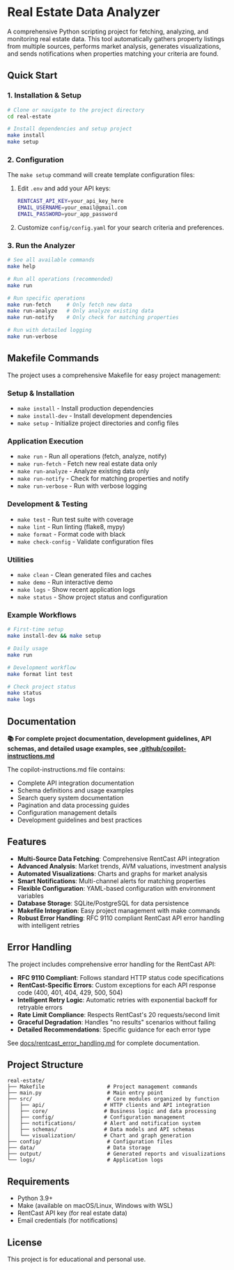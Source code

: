 # Real Estate Data Analyzer

A comprehensive Python scripting project for fetching, analyzing, and monitoring real estate data. This tool automatically gathers property listings from multiple sources, performs market analysis, generates visualizations, and sends notifications when properties matching your criteria are found.

## Quick Start

### 1. Installation & Setup

```bash
# Clone or navigate to the project directory
cd real-estate

# Install dependencies and setup project
make install
make setup
```

### 2. Configuration

The `make setup` command will create template configuration files:

1. Edit `.env` and add your API keys:
   ```bash
   RENTCAST_API_KEY=your_api_key_here
   EMAIL_USERNAME=your_email@gmail.com
   EMAIL_PASSWORD=your_app_password
   ```

2. Customize `config/config.yaml` for your search criteria and preferences.

### 3. Run the Analyzer

```bash
# See all available commands
make help

# Run all operations (recommended)
make run

# Run specific operations
make run-fetch     # Only fetch new data
make run-analyze   # Only analyze existing data
make run-notify    # Only check for matching properties

# Run with detailed logging
make run-verbose
```

## Makefile Commands

The project uses a comprehensive Makefile for easy project management:

### Setup & Installation
- `make install` - Install production dependencies
- `make install-dev` - Install development dependencies
- `make setup` - Initialize project directories and config files

### Application Execution
- `make run` - Run all operations (fetch, analyze, notify)
- `make run-fetch` - Fetch new real estate data only
- `make run-analyze` - Analyze existing data only
- `make run-notify` - Check for matching properties and notify
- `make run-verbose` - Run with verbose logging

### Development & Testing
- `make test` - Run test suite with coverage
- `make lint` - Run linting (flake8, mypy)
- `make format` - Format code with black
- `make check-config` - Validate configuration files

### Utilities
- `make clean` - Clean generated files and caches
- `make demo` - Run interactive demo
- `make logs` - Show recent application logs
- `make status` - Show project status and configuration

### Example Workflows

```bash
# First-time setup
make install-dev && make setup

# Daily usage
make run

# Development workflow
make format lint test

# Check project status
make status
make logs
```

## Documentation

**📚 For complete project documentation, development guidelines, API schemas, and detailed usage examples, see [.github/copilot-instructions.md](.github/copilot-instructions.md)**

The copilot-instructions.md file contains:
- Complete API integration documentation
- Schema definitions and usage examples
- Search query system documentation
- Pagination and data processing guides
- Configuration management details
- Development guidelines and best practices

## Features

- **Multi-Source Data Fetching**: Comprehensive RentCast API integration
- **Advanced Analysis**: Market trends, AVM valuations, investment analysis
- **Automated Visualizations**: Charts and graphs for market analysis
- **Smart Notifications**: Multi-channel alerts for matching properties
- **Flexible Configuration**: YAML-based configuration with environment variables
- **Database Storage**: SQLite/PostgreSQL for data persistence
- **Makefile Integration**: Easy project management with make commands
- **Robust Error Handling**: RFC 9110 compliant RentCast API error handling with intelligent retries

## Error Handling

The project includes comprehensive error handling for the RentCast API:

- **RFC 9110 Compliant**: Follows standard HTTP status code specifications
- **RentCast-Specific Errors**: Custom exceptions for each API response code (400, 401, 404, 429, 500, 504)
- **Intelligent Retry Logic**: Automatic retries with exponential backoff for retryable errors
- **Rate Limit Compliance**: Respects RentCast's 20 requests/second limit
- **Graceful Degradation**: Handles "no results" scenarios without failing
- **Detailed Recommendations**: Specific guidance for each error type

See [docs/rentcast_error_handling.md](docs/rentcast_error_handling.md) for complete documentation.

## Project Structure

```
real-estate/
├── Makefile                    # Project management commands
├── main.py                     # Main entry point
├── src/                        # Core modules organized by function
│   ├── api/                   # HTTP clients and API integration
│   ├── core/                  # Business logic and data processing
│   ├── config/                # Configuration management
│   ├── notifications/         # Alert and notification system
│   ├── schemas/               # Data models and API schemas
│   └── visualization/         # Chart and graph generation
├── config/                     # Configuration files
├── data/                       # Data storage
├── output/                     # Generated reports and visualizations
└── logs/                       # Application logs
```

## Requirements

- Python 3.9+
- Make (available on macOS/Linux, Windows with WSL)
- RentCast API key (for real estate data)
- Email credentials (for notifications)

## License

This project is for educational and personal use.
